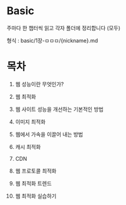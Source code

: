 # Basic

주마다 한 챕터씩 읽고 각자 폴더에 정리합니다 (모두)

형식 : basic/1장-ㅁㅁㅁ/{nickname}.md



# 목차

1. 웹 성능이란 무엇인가?

2. 웹 최적화

3. 웹 사이트 성능을 개선하는 기본적인 방법

4. 이미지 최적화

5. 웹에서 가속을 이끌어 내는 방법

6. 캐시 최적화

7. CDN

8. 웹 프로토콜 최적화

9. 웹 최적화 트렌드

10. 웹 최적화 실습하기





